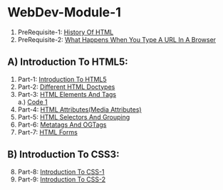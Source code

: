 # WebDev-Module-1

1. PreRequisite-1: [History Of HTML](PreRequisite-1-History_Of_HTML.md)
2. PreRequisite-2: [What Happens When You Type A URL In A Browser](PreRequisite-2-What_happens_when_you_type_URL.md)

## A) Introduction To HTML5:
   
   1. Part-1: [Introduction To HTML5](Part-1-Introduction_to_HTML5.md)          
   2. Part-2: [Different HTML Doctypes](Part-2-Different_HTML_Doctypes.md)              
   3. Part-3: [HTML Elements And Tags](Part-3-HTML_Elements_And_Tags.md)      
          a.) [Code 1](Code-1-First_Example.html)                 
   4. Part-4: [HTML Attributes(Media Attributes)](Part-4-HTML_Attributes_Media_Attributes.md)        
   5. Part-5: [HTML Selectors And Grouping](Part-5-HTML_Selectors_And_Grouping.md)             
   6. Part-6: [Metatags And OGTags](Part-6-Metatags_And_OGTags.md)                  
   7. Part-7: [HTML Forms](Part-7-HTML_Forms.md)                   

## B) Introduction To CSS3:

   8. Part-8: [Introduction To CSS-1](Part-8-Introduction_to_CSS-1.md)
   9. Part-9: [Introduction To CSS-2](Part-9-Introduction_to_CSS-2.md)
